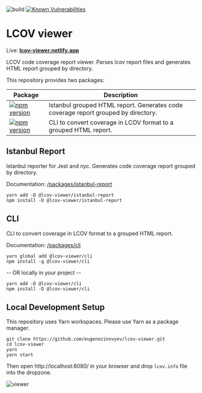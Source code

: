 ![build](https://github.com/eugenezinovyev/lcov-viewer/actions/workflows/main.yml/badge.svg)
[![Known Vulnerabilities](https://snyk.io/test/github/eugenezinovyev/lcov-viewer/badge.svg?targetFile=package.json)](https://snyk.io/test/github/eugenezinovyev/lcov-viewer?targetFile=package.json)

# LCOV viewer

Live: **[lcov-viewer.netlify.app](https://lcov-viewer.netlify.app/)**

LCOV code coverage report viewer. Parses lcov report files and generates HTML report grouped by directory.

This repository provides two packages:

| Package                                                                                                                                   | Description                                                                        |
|-------------------------------------------------------------------------------------------------------------------------------------------|------------------------------------------------------------------------------------|
| [![npm version](https://badge.fury.io/js/@lcov-viewer%2Fistanbul-report.svg)](https://www.npmjs.com/package/@lcov-viewer/istanbul-report) | Istanbul grouped HTML report. Generates code coverage report grouped by directory. |
| [![npm version](https://badge.fury.io/js/@lcov-viewer%2Fcli.svg)](https://www.npmjs.com/package/@lcov-viewer/cli)                         | CLI to convert coverage in LCOV format to a grouped HTML report.                   |

## Istanbul Report

Istanbul reporter for Jest and nyc. Generates code coverage report grouped by directory.

Documentation: [/packages/istanbul-report](/packages/istanbul-report)

```shell
yarn add -D @lcov-viewer/istanbul-report
npm install -D @lcov-viewer/istanbul-report
```

## CLI

CLI to convert coverage in LCOV format to a grouped HTML report.

Documentation: [/packages/cli](/packages/cli)

```shell
yarn global add @lcov-viewer/cli
npm install -g @lcov-viewer/cli
```

-- OR locally in your project --

```shell
yarn add -D @lcov-viewer/cli
npm install -D @lcov-viewer/cli
```

## Local Development Setup

This repository uses Yarn workspaces. Please use Yarn as a package manager.

```shell
git clone https://github.com/eugenezinovyev/lcov-viewer.git
cd lcov-viewer
yarn
yarn start
```

Then open http://localhost:8080/ in your browser and drop `lcov.info` file into the dropzone.

![viewer](https://user-images.githubusercontent.com/1678896/139163904-5f845791-2af5-4cdd-b044-98406b2963b7.gif)

